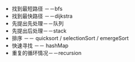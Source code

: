 - 找到最短路径 －－bfs
- 找到最快路径 －－dijkstra
- 先提出先处理－－队列
- 先提出后处理－－stack
- 排序 －－ quicksort / selectionSort / emergeSort
- 快速寻找 －－ hashMap
- 重复的循环情况－－recursion
<!--stackedit_data:
eyJoaXN0b3J5IjpbLTExNTYwMTQzMjFdfQ==
-->